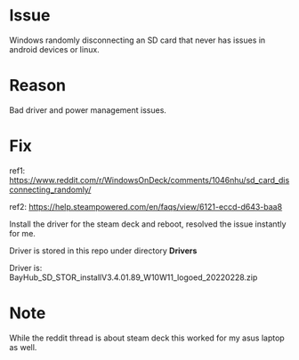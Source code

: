 # Issue

Windows randomly disconnecting an SD card that never has issues in android devices or linux.

# Reason

Bad driver and power management issues.

# Fix

ref1: https://www.reddit.com/r/WindowsOnDeck/comments/1046nhu/sd_card_disconnecting_randomly/

ref2: https://help.steampowered.com/en/faqs/view/6121-eccd-d643-baa8

Install the driver for the steam deck and reboot, resolved the issue instantly for me.

Driver is stored in this repo under directory **Drivers**

Driver is: BayHub_SD_STOR_installV3.4.01.89_W10W11_logoed_20220228.zip

# Note

While the reddit thread is about steam deck this worked for my asus laptop as well.
